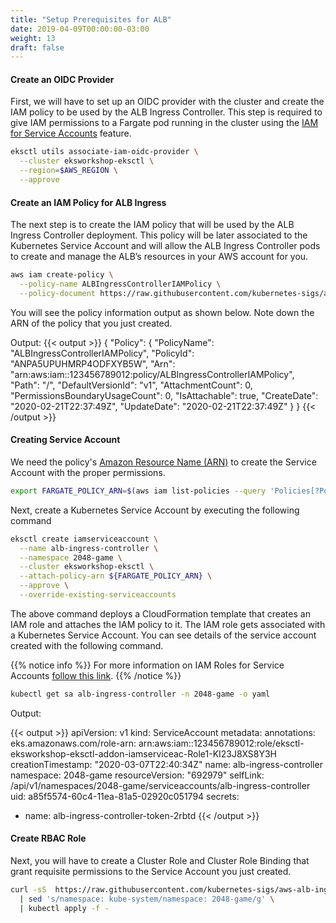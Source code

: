 ```yaml
---
title: "Setup Prerequisites for ALB"
date: 2019-04-09T00:00:00-03:00
weight: 13
draft: false
---
```


#### Create an OIDC Provider

First, we will have to set up an OIDC provider with the cluster and create the IAM policy to be used by the ALB Ingress Controller.  This step is required to give IAM permissions to a Fargate pod running in the cluster using the [IAM for Service Accounts](https://docs.aws.amazon.com/eks/latest/userguide/iam-roles-for-service-accounts.html) feature.

```bash
eksctl utils associate-iam-oidc-provider \
  --cluster eksworkshop-eksctl \
  --region=$AWS_REGION \
  --approve
```

#### Create an IAM Policy for ALB Ingress

The next step is to create the IAM policy that will be used by the ALB Ingress Controller deployment. This policy will be later associated to the Kubernetes Service Account and will allow the ALB Ingress Controller pods to create and manage the ALB’s resources in your AWS account for you.

```bash
aws iam create-policy \
  --policy-name ALBIngressControllerIAMPolicy \
  --policy-document https://raw.githubusercontent.com/kubernetes-sigs/aws-alb-ingress-controller/${ALB_INGRESS_VERSION}/docs/examples/iam-policy.json
```

You will see the policy information output as shown below. Note down the ARN of the policy that you just created.

Output:
{{< output >}}
{
    "Policy": {
        "PolicyName": "ALBIngressControllerIAMPolicy",
        "PolicyId": "ANPA5UPUHMRP4ODFXYB5W",
        "Arn": "arn:aws:iam::123456789012:policy/ALBIngressControllerIAMPolicy",
        "Path": "/",
        "DefaultVersionId": "v1",
        "AttachmentCount": 0,
        "PermissionsBoundaryUsageCount": 0,
        "IsAttachable": true,
        "CreateDate": "2020-02-21T22:37:49Z",
        "UpdateDate": "2020-02-21T22:37:49Z"
    }
}
{{< /output >}}

#### Creating Service Account

We  need the policy's [Amazon Resource Name (ARN)](https://docs.aws.amazon.com/general/latest/gr/aws-arns-and-namespaces.html) to create the Service Account with the proper permissions.

```bash
export FARGATE_POLICY_ARN=$(aws iam list-policies --query 'Policies[?PolicyName==`ALBIngressControllerIAMPolicy`].Arn' --output text)
```

Next, create a Kubernetes Service Account by executing the following command

```bash
eksctl create iamserviceaccount \
  --name alb-ingress-controller \
  --namespace 2048-game \
  --cluster eksworkshop-eksctl \
  --attach-policy-arn ${FARGATE_POLICY_ARN} \
  --approve \
  --override-existing-serviceaccounts
```

The above command deploys a CloudFormation template that creates an IAM role and attaches the IAM policy to it. The IAM role gets associated with a Kubernetes Service Account. You can see details of the service account created with the following command.

{{% notice info %}}
For more information on IAM Roles for Service Accounts [follow this link](/eks_optional/110_irsa/).
{{% /notice %}}

```bash
kubectl get sa alb-ingress-controller -n 2048-game -o yaml
```

Output:

{{< output >}}
apiVersion: v1
kind: ServiceAccount
metadata:
  annotations:
    eks.amazonaws.com/role-arn: arn:aws:iam::123456789012:role/eksctl-eksworkshop-eksctl-addon-iamserviceac-Role1-KI23J8XS8Y3H
  creationTimestamp: "2020-03-07T22:40:34Z"
  name: alb-ingress-controller
  namespace: 2048-game
  resourceVersion: "692979"
  selfLink: /api/v1/namespaces/2048-game/serviceaccounts/alb-ingress-controller
  uid: a85f5574-60c4-11ea-81a5-02920c051794
secrets:
- name: alb-ingress-controller-token-2rbtd
{{< /output >}}

#### Create RBAC Role

Next, you will have to create a Cluster Role and Cluster Role Binding that grant requisite permissions to the Service Account you just created.

```bash
curl -sS  https://raw.githubusercontent.com/kubernetes-sigs/aws-alb-ingress-controller/${ALB_INGRESS_VERSION}/docs/examples/rbac-role.yaml \
  | sed 's/namespace: kube-system/namespace: 2048-game/g' \
  | kubectl apply -f -
```
